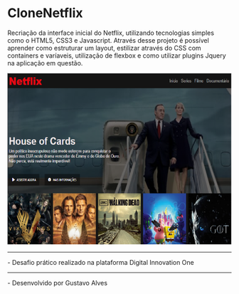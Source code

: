 # CloneNetflix
Recriação da interface inicial do Netflix, utilizando tecnologias simples
como  o HTML5, CSS3 e Javascript. Através desse projeto é possível aprender
como estruturar um layout, estilizar através do CSS com containers e varíaveis,
utilização de flexbox e como utilizar plugins  Jquery na aplicação em questão.

<p align = "center">
      <img src = "https://github.com/gsmalves/CloneNetflix/blob/master/gitImage/printTela.png" alt = "tela inicial" />
</p>


<hr />
- Desafio prático realizado na plataforma Digital Innovation One
<hr />
- Desenvolvido por Gustavo Alves   

